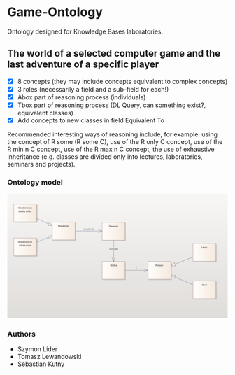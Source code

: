 # Game-Ontology
Ontology designed for Knowledge Bases laboratories.
## The world of a selected computer game and the last adventure of a specific player

- [x] 8 concepts (they may include concepts equivalent to complex concepts)
- [x] 3 roles (necessarily a field and a sub-field for each!)
- [x] Abox part of reasoning process (individuals)
- [x] Tbox part of reasoning process (DL Query, can something exist?, equivalent classes)
- [x] Add concepts to new classes in field Equivalent To

Recommended interesting ways of reasoning include, for example:
using the concept of R some (R some C),
use of the R only C concept,
use of the R min n C concept,
use of the R max n C concept,
the use of exhaustive inheritance (e.g. classes are divided only into lectures, laboratories, seminars and projects).

### Ontology model

![OntologyModel](/model.png)

### Authors
- Szymon Lider
- Tomasz Lewandowski
- Sebastian Kutny
